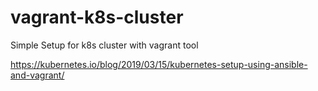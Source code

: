 # vagrant-k8s-cluster
Simple Setup for k8s cluster with vagrant tool



https://kubernetes.io/blog/2019/03/15/kubernetes-setup-using-ansible-and-vagrant/
